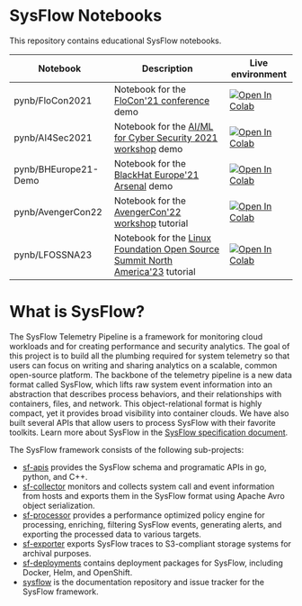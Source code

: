 # SysFlow Notebooks

This repository contains educational SysFlow notebooks.

| **Notebook** | **Description** | **Live environment** |
|---|---|---|
| pynb/FloCon2021 | Notebook for the [FloCon'21 conference](https://www.hacktheuniverse.tech/provenance-tracking-with-attack-graphs-using-sysflow/) demo | [![Open In Colab](https://colab.research.google.com/assets/colab-badge.svg)](https://colab.research.google.com/github/sysflow-telemetry/sf-lab/blob/main/pynb/FloCon2021.ipynb) |
| pynb/AI4Sec2021 | Notebook for the [AI/ML for Cyber Security 2021 workshop](https://www.hacktheuniverse.tech/provenance-tracking-with-attack-graphs-using-sysflow/) demo | [![Open In Colab](https://colab.research.google.com/assets/colab-badge.svg)](https://colab.research.google.com/github/sysflow-telemetry/sf-lab/blob/main/pynb/AI4Sec2021.ipynb) |
| pynb/BHEurope21-Demo | Notebook for the [BlackHat Europe'21 Arsenal](https://www.blackhat.com/eu-21/arsenal/schedule/index.html#an-open-stack-for-threat-hunting-in-hybrid-cloud-with-connected-observability-25112) demo | [![Open In Colab](https://colab.research.google.com/assets/colab-badge.svg)](https://colab.research.google.com/github/sysflow-telemetry/sf-lab/blob/main/pynb/BHEurope21-Demo.ipynb) |
| pynb/AvengerCon22 | Notebook for the [AvengerCon'22 workshop](https://www.hacktheuniverse.tech/provenance-tracking-with-attack-graphs-using-sysflow/) tutorial | [![Open In Colab](https://colab.research.google.com/assets/colab-badge.svg)](https://colab.research.google.com/github/sysflow-telemetry/sf-lab/blob/main/pynb/AvengerCon22.ipynb) |
| pynb/LFOSSNA23 | Notebook for the [Linux Foundation Open Source Summit North America'23](https://sched.co/1K5IT) tutorial | [![Open In Colab](https://colab.research.google.com/assets/colab-badge.svg)](https://colab.research.google.com/github/sysflow-telemetry/sf-lab/blob/main/pynb/LFOSSNA23.ipynb) |

# What is SysFlow?

The SysFlow Telemetry Pipeline is a framework for monitoring cloud workloads and for creating performance and security analytics. The goal of this project is to build all the plumbing required for system telemetry so that users can focus on writing and sharing analytics on a scalable, common open-source platform. The backbone of the telemetry pipeline is a new data format called SysFlow, which lifts raw system event information into an abstraction that describes process behaviors, and their relationships with containers, files, and network. This object-relational format is highly compact, yet it provides broad visibility into container clouds. We have also built several APIs that allow users to process SysFlow with their favorite toolkits. Learn more about SysFlow in the [SysFlow specification document](https://sysflow.readthedocs.io/en/latest/spec.html).

The SysFlow framework consists of the following sub-projects:

- [sf-apis](https://github.com/sysflow-telemetry/sf-apis) provides the SysFlow schema and programatic APIs in go, python, and C++.
- [sf-collector](https://github.com/sysflow-telemetry/sf-collector) monitors and collects system call and event information from hosts and exports them in the SysFlow format using Apache Avro object serialization.
- [sf-processor](https://github.com/sysflow-telemetry/sf-processor) provides a performance optimized policy engine for processing, enriching, filtering SysFlow events, generating alerts, and exporting the processed data to various targets.
- [sf-exporter](https://github.com/sysflow-telemetry/sf-exporter) exports SysFlow traces to S3-compliant storage systems for archival purposes.
- [sf-deployments](https://github.com/sysflow-telemetry/sf-deployments) contains deployment packages for SysFlow, including Docker, Helm, and OpenShift.
- [sysflow](https://github.com/sysflow-telemetry/sysflow) is the documentation repository and issue tracker for the SysFlow framework.
